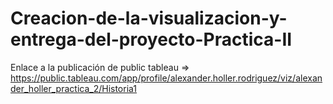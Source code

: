 # Creacion-de-la-visualizacion-y-entrega-del-proyecto-Practica-II

Enlace a la publicación de public tableau => https://public.tableau.com/app/profile/alexander.holler.rodriguez/viz/alexander_holler_practica_2/Historia1
